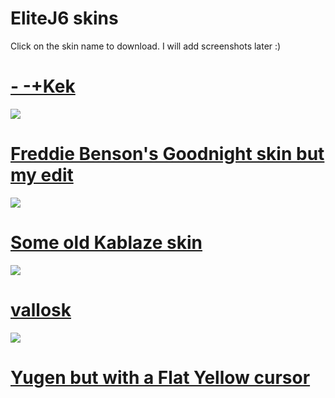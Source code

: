 # EliteJ6 skins 

Click on the skin name to download. I will add screenshots later :)

# [- -+Kek](http://www.mediafire.com/file/6784b1o9i2qt5oj/-_-%252BKek.osk/file)
![](https://osu.ppy.sh/ss/12639453)

# [Freddie Benson's Goodnight skin but my edit](http://www.mediafire.com/file/ygz6x2wia4sux1s/%25E3%2581%258A%25E3%2582%2584%25E3%2581%2599%25E3%2581%25BF_%25E3%2580%258Egoodnight%25E3%2580%258F_but_BENSON_TIME.osk/file)
![](https://osu.ppy.sh/ss/12639445)

# [Some old Kablaze skin](http://www.mediafire.com/file/4xs977nlrujtqvm/Kabla.osk/file)
![](https://osu.ppy.sh/ss/12639685)

# [vallosk](http://www.mediafire.com/file/p6o498rypocq7hz/ShelbisMIXv3.osk/file)
![](https://osu.ppy.sh/ss/12639703)

# [Yugen but with a Flat Yellow cursor](http://www.mediafire.com/file/ovgo6mzcpf56q0c/-_YUGEN.osk/file)
![]()
